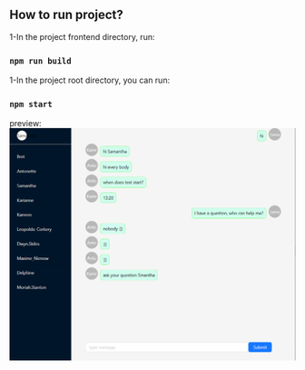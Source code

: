 ## How to run project?

1-In the project frontend directory, run:

### `npm run build`

1-In the project root directory, you can run:
### `npm start`



preview:
![preview](./Capture.PNG)